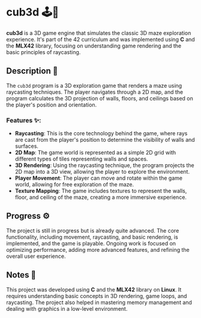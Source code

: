# cub3d 🕹️👾

**cub3d** is a 3D game engine that simulates the classic 3D maze exploration experience. It's part of the 42 curriculum and was implemented using **C** and the **MLX42** library, focusing on understanding game rendering and the basic principles of raycasting.

## Description 📄

The `cub3d` program is a 3D exploration game that renders a maze using raycasting techniques. The player navigates through a 2D map, and the program calculates the 3D projection of walls, floors, and ceilings based on the player's position and orientation.

### Features ✨:

- **Raycasting**: This is the core technology behind the game, where rays are cast from the player's position to determine the visibility of walls and surfaces.
- **2D Map**: The game world is represented as a simple 2D grid with different types of tiles representing walls and spaces.
- **3D Rendering**: Using the raycasting technique, the program projects the 2D map into a 3D view, allowing the player to explore the environment.
- **Player Movement**: The player can move and rotate within the game world, allowing for free exploration of the maze.
- **Texture Mapping**: The game includes textures to represent the walls, floor, and ceiling of the maze, creating a more immersive experience.

## Progress ⚙️

The project is still in progress but is already quite advanced. The core functionality, including movement, raycasting, and basic rendering, is implemented, and the game is playable. Ongoing work is focused on optimizing performance, adding more advanced features, and refining the overall user experience.

## Notes 📝

This project was developed using **C** and the **MLX42** library on **Linux**. It requires understanding basic concepts in 3D rendering, game loops, and raycasting. The project also helped in mastering memory management and dealing with graphics in a low-level environment.
